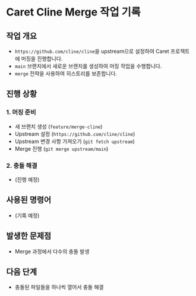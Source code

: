 # Caret Cline Merge 작업 기록

## 작업 개요

*   `https://github.com/cline/cline`을 upstream으로 설정하여 Caret 프로젝트에 머징을 진행합니다.
*   `main` 브랜치에서 새로운 브랜치를 생성하여 머징 작업을 수행합니다.
*   `merge` 전략을 사용하여 히스토리를 보존합니다.

## 진행 상황

### 1. 머징 준비

*   새 브랜치 생성 (`feature/merge-cline`)
*   Upstream 설정 (`https://github.com/cline/cline`)
*   Upstream 변경 사항 가져오기 (`git fetch upstream`)
*   Merge 진행 (`git merge upstream/main`)

### 2. 충돌 해결

*   (진행 예정)

## 사용된 명령어

*   (기록 예정)

## 발생한 문제점

*   Merge 과정에서 다수의 충돌 발생

## 다음 단계

*   충돌된 파일들을 하나씩 열어서 충돌 해결
